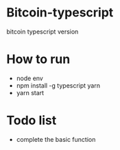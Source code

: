 # Bitcoin-typescript
bitcoin typescript version

# How to run
 + node env
 + npm install -g typescript yarn
 + yarn start

# Todo list
 + complete the basic function
